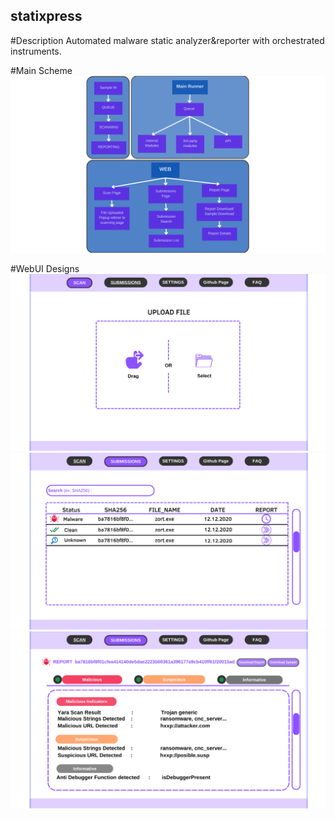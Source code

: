 ## statixpress

#Description
Automated malware static analyzer&amp;reporter with orchestrated instruments.

#Main Scheme
![alt text](https://github.com/dogusylcn/statixpress/blob/main/architecture.png?raw=true)

#WebUI Designs
![alt text](https://github.com/dogusylcn/statixpress/blob/main/img/1.png?raw=true)
![alt text](https://github.com/dogusylcn/statixpress/blob/main/img/2.png?raw=true)
![alt text](https://github.com/dogusylcn/statixpress/blob/main/img/3.png?raw=true)
